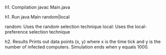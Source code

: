 h1. Compilation
javac Main.java

h1. Run
java Main random|local

random: Uses the random selection technique
local: Uses the local-preference selection technique

h2. Results
Prints out data points (x, y) where x is the time tick and y is the number of infected computers.
Simulation ends when y equals 1000.
